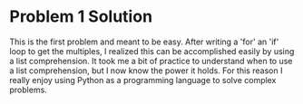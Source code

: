 # Problem 1 Solution

This is the first problem and meant to be easy. After writing a 'for' an 'if' loop to get the multiples, I realized this can be accomplished easily by using a list comprehension. It took me a bit of practice to understand when to use a list comprehension, but I now know the power it holds. For this reason I really enjoy using Python as a programming language to solve complex problems. 

